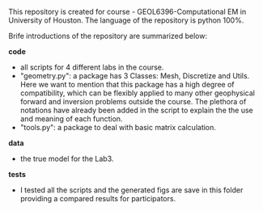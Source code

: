 This repository is created for course - GEOL6396-Computational EM in University of Houston.
The language of the repository is python 100%.

Brife introductions of the repository are summarized below:

**code** 
 - all scripts for 4 different labs in the course.
 - "geometry.py": a package has 3 Classes: Mesh, Discretize and Utils. Here we want to mention that this package has a high degree of compatibility, which can be flexibly applied to many other geophysical forward and inversion problems outside the course. The plethora of notations have already been added in the script to explain the the use and meaning of each function.
 - "tools.py": a package to deal with basic matrix calculation.
 
 **data** 
 - the true model for the Lab3.
 
 **tests** 
 - I tested all the scripts and the generated figs are save in this folder providing a compared results for participators.
